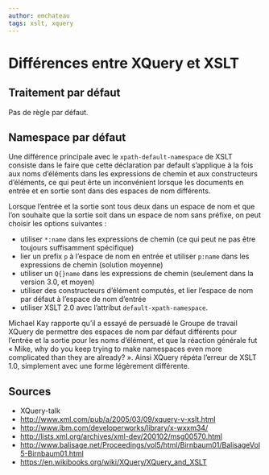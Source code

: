 ```yaml
---
author: emchateau
tags: xslt, xquery
---
```


# Différences entre XQuery et XSLT


## Traitement par défaut

Pas de règle par défaut.

## Namespace par défaut

Une différence principale avec le `xpath-default-namespace` de XSLT consiste dans le faire que cette déclaration par default s’applique à la fois aux noms d’éléments dans les expressions de chemin et aux constructeurs d’éléments, ce qui peut êrte un inconvénient lorsque les documents en entrée et en sortie sont dans des espaces de nom différents.

Lorsque l’entrée et la sortie sont tous deux dans un espace de nom et que l’on souhaite que la sortie soit dans un espace de nom sans préfixe, on peut choisir les options suivantes :

- utiliser `*:name` dans les expressions de chemin (ce qui peut ne pas être toujours suffisamment spécifique)
- lier un prefix `p` à l’espace de nom en entrée et utiliser `p:name` dans les expressions de chemin (solution moyenne)
- utiliser un `Q{}name` dans les expressions de chemin (seulement dans la version 3.0, et moyen)
- utiliser des constructeurs d’élément computés, et lier l’espace de nom par défaut à l’espace de nom d’entrée
- utiliser XSLT 2.0 avec l’attribut `default-xpath-namespace`.

Michael Kay rapporte qu’il a essayé de persuadé le Groupe de travail XQuery de permettre des espaces de nom par défaut différents pour l’entrée et la sortie pour les noms d’élément, et que la réaction générale fut « Mike, why do you keep trying to make namespaces even more complicated than they are already? ». Ainsi XQuery répéta l’erreur de XSLT 1.0, simplement avec une forme légèrement différente.


## Sources

- XQuery-talk
- http://www.xml.com/pub/a/2005/03/09/xquery-v-xslt.html
- http://www.ibm.com/developerworks/library/x-wxxm34/
- http://lists.xml.org/archives/xml-dev/200102/msg00570.html
- http://www.balisage.net/Proceedings/vol5/html/Birnbaum01/BalisageVol5-Birnbaum01.html
- https://en.wikibooks.org/wiki/XQuery/XQuery_and_XSLT
